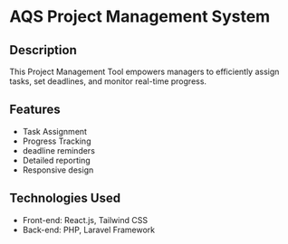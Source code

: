# AQS Project Management System

## Description

This Project Management Tool empowers managers to efficiently assign tasks, set deadlines, and monitor real-time progress.

## Features

- Task Assignment 
- Progress Tracking
- deadline reminders
- Detailed reporting
- Responsive design

## Technologies Used

- Front-end: React.js, Tailwind CSS
- Back-end: PHP, Laravel Framework